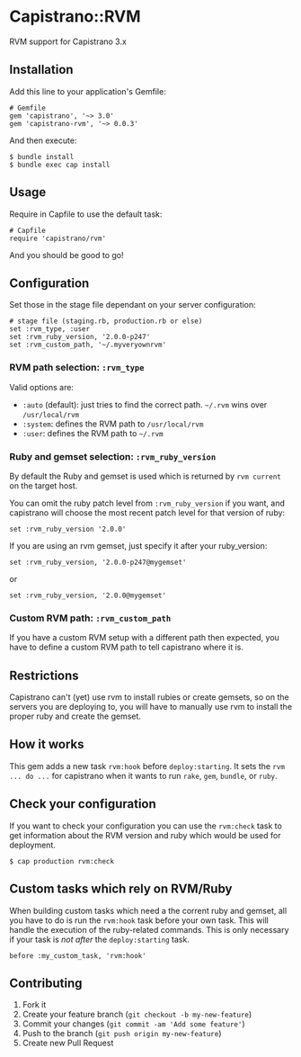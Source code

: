 # Capistrano::RVM

RVM support for Capistrano 3.x

## Installation

Add this line to your application's Gemfile:

    # Gemfile
    gem 'capistrano', '~> 3.0'
    gem 'capistrano-rvm', '~> 0.0.3'

And then execute:

    $ bundle install
    $ bundle exec cap install

## Usage

Require in Capfile to use the default task:

    # Capfile
    require 'capistrano/rvm'

And you should be good to go!

## Configuration

Set those in the stage file dependant on your server configuration:

    # stage file (staging.rb, production.rb or else)
    set :rvm_type, :user
    set :rvm_ruby_version, '2.0.0-p247'
    set :rvm_custom_path, '~/.myveryownrvm'

### RVM path selection: `:rvm_type`

Valid options are:
  * `:auto` (default): just tries to find the correct path.
                       `~/.rvm` wins over `/usr/local/rvm`
  * `:system`: defines the RVM path to `/usr/local/rvm`
  * `:user`: defines the RVM path to `~/.rvm`

### Ruby and gemset selection: `:rvm_ruby_version`

By default the Ruby and gemset is used which is returned by `rvm current` on
the target host.

You can omit the ruby patch level from `:rvm_ruby_version` if you want, and
capistrano will choose the most recent patch level for that version of ruby:

    set :rvm_ruby_version '2.0.0'

If you are using an rvm gemset, just specify it after your ruby_version:

    set :rvm_ruby_version, '2.0.0-p247@mygemset'

or

    set :rvm_ruby_version, '2.0.0@mygemset'


### Custom RVM path: `:rvm_custom_path`

If you have a custom RVM setup with a different path then expected, you have
to define a custom RVM path to tell capistrano where it is.


## Restrictions

Capistrano can't (yet) use rvm to install rubies or create gemsets, so on the
servers you are deploying to, you will have to manually use rvm to install the
proper ruby and create the gemset.


## How it works

This gem adds a new task `rvm:hook` before `deploy:starting`.
It sets the `rvm ... do ...` for capistrano when it wants to run
`rake`, `gem`, `bundle`, or `ruby`.


## Check your configuration

If you want to check your configuration you can use the `rvm:check` task to
get information about the RVM version and ruby which would be used for
deployment.

    $ cap production rvm:check


## Custom tasks which rely on RVM/Ruby

When building custom tasks which need a the corrent ruby and gemset, all you
have to do is run the `rvm:hook` task before your own task. This will handle
the execution of the ruby-related commands.
This is only necessary if your task is *not* *after* the `deploy:starting` task.

    before :my_custom_task, 'rvm:hook'

## Contributing

1. Fork it
2. Create your feature branch (`git checkout -b my-new-feature`)
3. Commit your changes (`git commit -am 'Add some feature'`)
4. Push to the branch (`git push origin my-new-feature`)
5. Create new Pull Request
